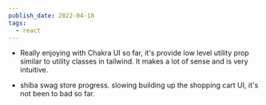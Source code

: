 ```yaml
---
publish_date: 2022-04-18
tags:
  - react
---
```

- Really enjoying with Chakra UI so far, it's provide low level utility prop similar to utility classes in tailwind. It makes a lot of sense and is very intuitive.

- shiba swag store progress. slowing building up the shopping cart UI, it's not been to bad so far. 
